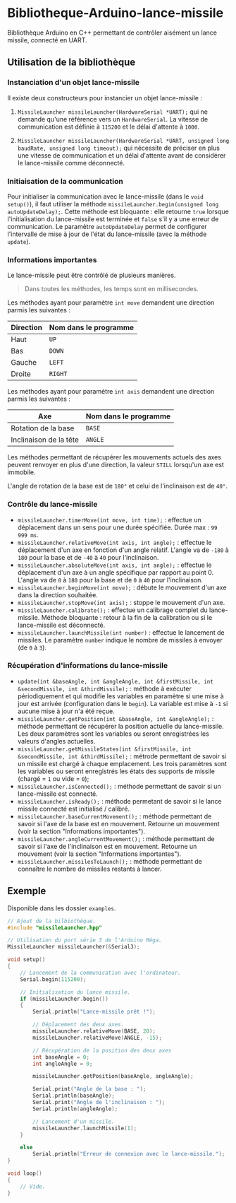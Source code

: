 # Bibliotheque-Arduino-lance-missile

Bibliothèque Arduino en C++ permettant de contrôler aisément un lance missile, connecté en UART.

## Utilisation de la bibliothèque

### Instanciation d'un objet lance-missile

Il existe deux constructeurs pour instancier un objet lance-missile :

1. `MissileLauncher missileLauncher(HardwareSerial *UART);` qui ne demande qu'une référence vers un `HardwareSerial`. La vitesse de communication est définie à `115200` et le délai d'attente à `1000`.

2. `MissileLauncher missileLauncher(HardwareSerial *UART, unsigned long baudRate, unsigned long timeout);` qui nécessite de préciser en plus une vitesse de communication et un délai d'attente avant de considérer le lance-missile comme déconnecté.

### Initiaisation de la communication

Pour initialiser la communication avec le lance-missile (dans le `void setup()`), il faut utiliser la méthode `missileLauncher.begin(unsigned long autoUpdateDelay);`. Cette méthode est bloquante : elle retourne `true` lorsque l'initialisation du lance-missile est terminée et `false` s'il y a une erreur de communication. Le paramètre `autoUpdateDelay` permet de configurer l'intervalle de mise à jour de l'état du lance-missile (avec la méthode `update`).

### Informations importantes

Le lance-missile peut être contrôlé de plusieurs manières.

> Dans toutes les méthodes, les temps sont en millisecondes.

Les méthodes ayant pour paramètre `int move` demandent une direction parmis les suivantes :

| Direction | Nom dans le programme |
| --------- | --------------------- |
| Haut      | `UP`                  |
| Bas       | `DOWN`                |
| Gauche    | `LEFT`                |
| Droite    | `RIGHT`               |

Les méthodes ayant pour paramètre `int axis` demandent une direction parmis les suivantes :

| Axe                    | Nom dans le programme |
| ---------------------- | --------------------- |
| Rotation de la base    | `BASE`                |
| Inclinaison de la tête | `ANGLE`               |

Les méthodes permettant de récupérer les mouvements actuels des axes peuvent renvoyer en plus d'une direction, la valeur `STILL` lorsqu'un axe est immobile.

L'angle de rotation de la base est de `180°` et celui de l'inclinaison est de `40°`.

### Contrôle du lance-missile

- `missileLauncher.timerMove(int move, int time);` : effectue un déplacement dans un sens pour une durée spécifiée. Durée max : `99 999 ms`.
- `missileLauncher.relativeMove(int axis, int angle);` : effectue le déplacement d'un axe en fonction d'un angle relatif. L'angle va de `-180` à `180` pour la base et de `-40` à `40` pour l'inclinaison.
- `missileLauncher.absoluteMove(int axis, int angle);` : effectue le déplacement d'un axe à un angle spécifique par rapport au point 0. L'angle va de `0` à `180` pour la base et de `0` à `40` pour l'inclinaison.
- `missileLauncher.beginMove(int move);` : débute le mouvement d'un axe dans la direction souhaitée.
- `missileLauncher.stopMove(int axis);` : stoppe le mouvement d'un axe.
- `missileLauncher.calibrate();` : effectue un calibrage complet du lance-missile. Méthode bloquante : retour à la fin de la calibration ou si le lance-missile est déconnecté.
- `missileLauncher.launchMissile(int number)` : effectue le lancement de missiles. Le paramètre `number` indique le nombre de missiles à envoyer (de `0` à `3`).

### Récupération d'informations du lance-missile

- `update(int &baseAngle, int &angleAngle, int &firstMissile, int &secondMissile, int &thirdMissile);` : méthode à exécuter périodiquement et qui modifie les variables en paramètre si une mise à jour est arrivée (configuration dans le `begin`). La variable est mise à `-1` si aucune mise à jour n'a été reçue.
- `missileLauncher.getPosition(int &baseAngle, int &angleAngle);` : méthode permettant de récupérer la position actuelle du lance-missile. Les deux paramètres sont les variables ou seront enregistrées les valeurs d'angles actuelles.
- `missileLauncher.getMissileStates(int &firstMissile, int &secondMissile, int &thirdMissile);` : métrode permettant de savoir si un missile est chargé à chaque emplacement. Les trois paramètres sont les variables ou seront enregistrés les états des supports de missile (chargé = `1` ou vide = `0`);
- `missileLauncher.isConnected();` : méthode permettant de savoir si un lance-missile est connecté.
- `missileLauncher.isReady();` : méthode permetant de savoir si le lance missile connecté est initialisé / calibré.
- `missileLauncher.baseCurrentMovement();` : méthode permettant de savoir si l'axe de la base est en mouvement. Retourne un mouvement (voir la section "Informations importantes").
- `missileLauncher.angleCurrentMovement();` : méthode permettant de savoir si l'axe de l'inclinaison est en mouvement. Retourne un mouvement (voir la section "Informations importantes").
- `missileLauncher.missilesToLaunch();` : méthode permettant de connaître le nombre de missiles restants à lancer.

## Exemple

Disponible dans les dossier `examples`.

```cpp
// Ajout de la bilbiothèque.
#include "missileLauncher.hpp"

// Utilisation du port série 3 de l'Arduino Méga.
MissileLauncher missileLauncher(&Serial3);

void setup()
{
    // Lancement de la communication avec l'ordinateur.
    Serial.begin(115200);

    // Initialisation du lance missile.
    if (missileLauncher.begin())
    {
        Serial.println("Lance-missile prêt !");

        // Déplacement des deux axes.
        missileLauncher.relativeMove(BASE, 20);
        missileLauncher.relativeMove(ANGLE, -15);

        // Récupération de la position des deux axes
        int baseAngle = 0;
        int angleAngle = 0;

        missileLauncher.getPosition(baseAngle, angleAngle);

        Serial.print("Angle de la base : ");
        Serial.println(baseAngle);
        Serial.print("Angle de l'inclinaison : ");
        Serial.println(angleAngle);

        // Lancement d'un missile.
        missileLauncher.launchMissile(1);
    }

    else
        Serial.println("Erreur de connexion avec le lance-missile.");
}

void loop()
{
    // Vide.
}
```
